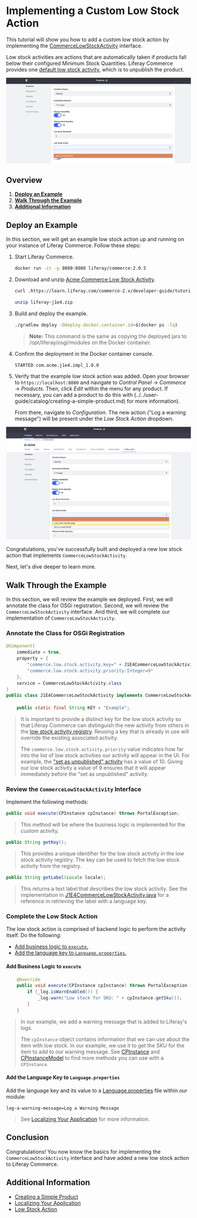 # Implementing a Custom Low Stock Action

This tutorial will show you how to add a custom low stock action by implementing the [CommerceLowStockActivity](https://github.com/liferay/com-liferay-commerce/blob/2.0.5/commerce-api/src/main/java/com/liferay/commerce/stock/activity/CommerceLowStockActivity.java) interface.

Low stock activities are actions that are automatically taken if products fall below their configured Minimum Stock Quantities. Liferay Commerce provides one [default low stock activity](https://github.com/liferay/com-liferay-commerce/blob/2.0.5/commerce-service/src/main/java/com/liferay/commerce/internal/stock/activity/CommerceLowStockActivityImpl.java), which is to unpublish the product.

![Out-of-the-box low stock action](./implementing-a-custom-low-stock-action/images/01.png)

## Overview

1. [**Deploy an Example**](#deploy-an-example)
1. [**Walk Through the Example**](#walk-through-the-example)
1. [**Additional Information**](#additional-information)

## Deploy an Example

In this section, we will get an example low stock action up and running on your instance of Liferay Commerce. Follow these steps:

1. Start Liferay Commerce.

    ```bash
    docker run -it -p 8080:8080 liferay/commerce:2.0.5
    ```

1. Download and unzip [Acme Commerce Low Stock Activity](./liferay-j1e4.zip).

    ```bash
    curl .https://learn.liferay.com/commerce-2.x/developer-guide/tutorial/liferay-j1e4.zip -O
    ```

    ```bash
    unzip liferay-j1e4.zip
    ```

1. Build and deploy the example.

    ```bash
    ./gradlew deploy -Ddeploy.docker.container.id=$(docker ps -lq)
    ```

    >**Note:** This command is the same as copying the deployed jars to /opt/liferay/osgi/modules on the Docker container.

1. Confirm the deployment in the Docker container console.

    ```bash
    STARTED com.acme.j1e4.impl_1.0.0
    ```

1. Verify that the example low stock action was added. Open your browser to `https://localhost:8080` and navigate to _Control Panel_ → _Commerce_ → _Products_. Then, click _Edit_ within the menu for any product. If necessary, you can add a product to do this with (../../user-guide/catalog/creating-a-simple-product.md) for more information).

   From there, navigate to _Configuration_. The new action ("Log a warning message") will be present under the _Low Stock Action_ dropdown.

![New low stock action](./implementing-a-custom-low-stock-action/images/02.png "New low stock action")

Congratulations, you've successfully built and deployed a new low stock action that implements `CommerceLowStockActivity`.

Next, let's dive deeper to learn more.

## Walk Through the Example

In this section, we will review the example we deployed. First, we will annotate the class for OSGi registration. Second, we will review the `CommerceLowStockActivity` interface. And third, we will complete our implementation of `CommerceLowStockActivity`.

### Annotate the Class for OSGi Registration

```java
@Component(
    immediate = true,
    property = {
        "commerce.low.stock.activity.key=" + J1E4CommerceLowStockActivity.KEY,
        "commerce.low.stock.activity.priority:Integer=9"
    },
    service = CommerceLowStockActivity.class
)
public class J1E4CommerceLowStockActivity implements CommerceLowStockActivity {

    public static final String KEY = "Example";
```

> It is important to provide a distinct key for the low stock activity so that Liferay Commerce can distinguish the new activity from others in the [low stock activity registry](https://github.com/liferay/com-liferay-commerce/blob/2.0.5/commerce-service/src/main/java/com/liferay/commerce/internal/stock/activity/CommerceLowStockActivityRegistryImpl.java). Reusing a key that is already in use will override the existing associated activity.
>
> The `commerce.low.stock.activity.priority` value indicates how far into the list of low stock activities our activity will appear in the UI. For example, the ["set as unpublished" activity](https://github.com/liferay/com-liferay-commerce/blob/2.0.5/commerce-service/src/main/java/com/liferay/commerce/internal/stock/activity/CommerceLowStockActivityImpl.java) has a value of 10. Giving our low stock activity a value of 9 ensures that it will appear immediately before the "set as unpublished" activity.

### Review the `CommerceLowStockActivity` Interface

Implement the following methods:

```java
public void execute(CPInstance cpInstance) throws PortalException;
```

> This method will be where the business logic is implemented for the custom activity.

```java
public String getKey();
```

> This provides a unique identifier for the low stock activity in the low stock activity registry. The key can be used to fetch the low stock activity from the registry.

```java
public String getLabel(Locale locale);
```

> This returns a text label that describes the low stock activity. See the implementation in [J1E4CommerceLowStockActivity.java](https://github.com/liferay/liferay-learn/blob/master/docs/commerce/2.x/en/developer-guide/tutorial/implementing-a-custom-low-stock-activity/liferay-j1e4.zip/j1e4-impl/src/main/java/com/acme/j1e4/internal/commerce/stock/activity/J1E4CommerceLowStockActivity.java) for a reference in retrieving the label with a language key.

### Complete the Low Stock Action

The low stock action is comprised of backend logic to perform the activity itself. Do the following:

* [Add business logic to `execute`.](#add-business-logic-to-execute)
* [Add the language key to `Language.properties`.](#add-the-language-key-to-languageproperties)

#### Add Business Logic to `execute`

```java
    @Override
    public void execute(CPInstance cpInstance) throws PortalException {
        if (_log.isWarnEnabled()) {
            _log.warn("Low stock for SKU: " + cpInstance.getSku());
        }
    }
```

> In our example, we add a warning message that is added to Liferay's logs.
>
> The `cpInstance` object contains information that we can use about the item with low stock. In our example, we use it to get the SKU for the item to add to our warning message. See [CPInstance](https://github.com/liferay/com-liferay-commerce/blob/2.0.5/commerce-product-api/src/main/java/com/liferay/commerce/product/model/CPInstance.java) and [CPInstanceModel](https://github.com/liferay/com-liferay-commerce/blob/2.0.5/commerce-product-api/src/main/java/com/liferay/commerce/product/model/CPInstanceModel.java) to find more methods you can use with a `CPInstance`.

#### Add the Language Key to `Language.properties`

Add the language key and its value to a [Language.properties](https://github.com/liferay/liferay-learn/blob/master/docs/commerce/2.x/en/developer-guide/tutorial/implementing-a-custom-low-stock-activity/liferay-j1e4.zip/j1e4-impl/src/main/resources/content/Language.properties) file within our module:

```
log-a-warning-message=Log a Warning Message
```

> See [Localizing Your Application](https://help.liferay.com/hc/en-us/articles/360018168251-Localizing-Your-Application) for more information.

## Conclusion

Congratulations! You now know the basics for implementing the `CommerceLowStockActivity` interface and have added a new low stock action to Liferay Commerce.

## Additional Information

* [Creating a Simple Product](../../user-guide/catalog/creating-a-simple-product.md)
* [Localizing Your Application](https://help.liferay.com/hc/en-us/articles/360018168251-Localizing-Your-Application)
* [Low Stock Action](../../user-guide/catalog/low-stock-action.md)
